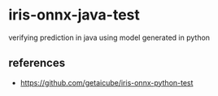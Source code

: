 # iris-onnx-java-test

verifying prediction in java using model generated in python

## references
- https://github.com/getaicube/iris-onnx-python-test
